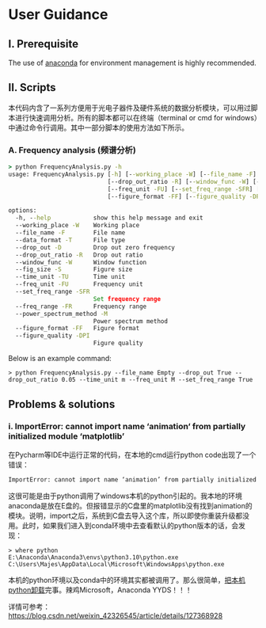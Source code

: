 # User Guidance

## I. Prerequisite

The use of [anaconda](https://www.anaconda.com/) for environment management is highly recommended.

## II. Scripts

本代码内含了一系列方便用于光电子器件及硬件系统的数据分析模块，可以用过脚本进行快速调用分析。所有的脚本都可以在终端（terminal or cmd for windows）中通过命令行调用。其中一部分脚本的使用方法如下所示。

### A. Frequency analysis (频谱分析)

```cmd
> python FrequencyAnalysis.py -h
usage: FrequencyAnalysis.py [-h] [--working_place -W] [--file_name -F] [--data_format -T] [--drop_out -D]
                            [--drop_out_ratio -R] [--window_func -W] [--fig_size -S] [--time_unit -TU]
                            [--freq_unit -FU] [--set_freq_range -SFR] [--freq_range -FR] [--power_spectrum_method -M]
                            [--figure_format -FF] [--figure_quality -DPI]

options:
  -h, --help            show this help message and exit
  --working_place -W    Working place
  --file_name -F        File name
  --data_format -T      File type
  --drop_out -D         Drop out zero frequency
  --drop_out_ratio -R   Drop out ratio
  --window_func -W      Window function
  --fig_size -S         Figure size
  --time_unit -TU       Time unit
  --freq_unit -FU       Frequency unit
  --set_freq_range -SFR
                        Set frequency range
  --freq_range -FR      Frequency range
  --power_spectrum_method -M
                        Power spectrum method
  --figure_format -FF   Figure format
  --figure_quality -DPI
                        Figure quality
```

Below is an example command:

```
> python FrequencyAnalysis.py --file_name Empty --drop_out True --drop_out_ratio 0.05 --time_unit m --freq_unit M --set_freq_range True
```



## Problems & solutions

### i. ImportError: cannot import name ‘animation‘ from partially initialized module ‘matplotlib’

在Pycharm等IDE中运行正常的代码，在本地的cmd运行python code出现了一个错误：

```cmd
ImportError: cannot import name ‘animation’ from partially initialized module ‘matplotlib’ (most likely due to a circular import)
```

这很可能是由于python调用了windows本机的python引起的。我本地的环境anaconda是放在E盘的。但报错显示的C盘里的matplotlib没有找到animation的模块。说明，import之后，系统到C盘去导入这个库，所以即使你重装升级都没用。此时，如果我们进入到conda环境中去查看默认的python版本的话，会发现：

```
> where python
E:\Anaconda\Anaconda3\envs\python3.10\python.exe
C:\Users\Majes\AppData\Local\Microsoft\WindowsApps\python.exe
```

本机的python环境以及conda中的环境其实都被调用了。那么很简单，[把本机python卸载](https://answers.microsoft.com/zh-hans/windows/forum/all/%E6%97%A0%E6%B3%95%E5%8D%B8%E8%BD%BD%E6%9D%A5/8a4f4465-85af-415a-9526-8c148178b45a)完事。辣鸡Microsoft，Anaconda YYDS！！！

详情可参考：https://blog.csdn.net/weixin_42326545/article/details/127368928